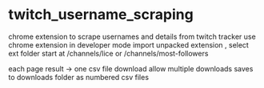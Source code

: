 # twitch_username_scraping

chrome extension to scrape usernames and details from twitch tracker
use chrome extension in developer mode 
import unpacked extension , select ext folder
start at 
/channels/lice 
or 
/channels/most-followers

each page result -> one csv file download 
allow multiple downloads 
saves to downloads folder as numbered csv files
